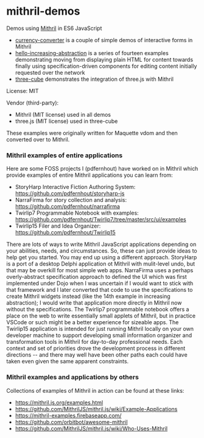 # mithril-demos
Demos using [Mithril](https://mithril.js.org/) in ES6 JavaScript

* [currency-converter](./currency-converter) is a couple of simple demos of interactive forms in Mithril
* [hello-increasing-abstraction](./hello-increasing-abstraction) is a series of fourteen examples demonstrating moving from displaying plain HTML for content towards finally using specification-driven components for editing content initially requested over the network
* [three-cube](./three-cube) demonstrates the integration of three.js with Mithril

License: MIT

Vendor (third-party):

* Mithril (MIT license) used in all demos
* three.js (MIT license) used in three-cube

These examples were originally written for Maquette vdom and then converted over to Mithril.

### Mithril examples of entire applications

Here are some FOSS projects I (pdfernhout) have worked on in Mithril which provide examples of entire Mithril applications you can learn from:
* StoryHarp Interactive Fiction Authoring System: https://github.com/pdfernhout/storyharp-js
* NarraFirma for story collection and analysis: https://github.com/pdfernhout/narrafirma
* Twirlip7 Programmable Notebook with examples: https://github.com/pdfernhout/Twirlip7/tree/master/src/ui/examples
* Twirlip15 Filer and Idea Organizer: https://github.com/pdfernhout/Twirlip15

There are lots of ways to write Mithril JavaScript applications depending on your abilities, needs, and circumstances. So, these can just provide ideas to help get you started. You may end up using a different approach. StoryHarp is a port of a desktop Delphi application ot Mithril with mulit-level undo, but that may be overkill for most simple web apps. NarraFirma uses a perhaps overly-abstract specification approach to defined the UI which was first implemented under Dojo when I was uncertain if I would want to stick with that framework and I later converted that code to use the specifications to create Mithril widgets instead (like the 14th example in increasing abstraction); I would write that application more directly in Mithril now without the specifications. The Twirlip7 programmable notebook offers a place on the web to write essentially small applets of Mithril, but in practice VSCode or such might be a better experience for sizeable apps. The Twirlip15 application is intended for just running Mithril locally on your own developer machine to support developing small information organizer and transformation tools in Mithril for day-to-day professional needs. Each context and set of priorities drove the development process in different directions -- and there may well have been other paths each could have taken even given the same apparent constraints.

### Mithril examples and applications by others

Collections of examples of Mithril in action can be found at these links:
* https://mithril.js.org/examples.html
* https://github.com/MithrilJS/mithril.js/wiki/Example-Applications
* https://mithril-examples.firebaseapp.com/
* https://github.com/orbitbot/awesome-mithril
* https://github.com/MithrilJS/mithril.js/wiki/Who-Uses-Mithril
